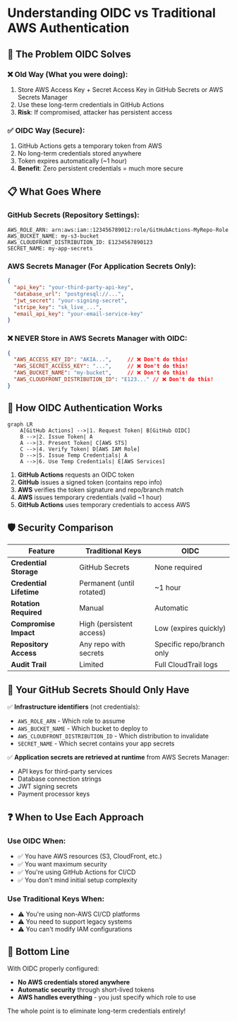 # Understanding OIDC vs Traditional AWS Authentication

## 🔐 **The Problem OIDC Solves**

### ❌ **Old Way (What you were doing):**
1. Store AWS Access Key + Secret Access Key in GitHub Secrets or AWS Secrets Manager
2. Use these long-term credentials in GitHub Actions
3. **Risk**: If compromised, attacker has persistent access

### ✅ **OIDC Way (Secure):**
1. GitHub Actions gets a temporary token from AWS
2. No long-term credentials stored anywhere
3. Token expires automatically (~1 hour)
4. **Benefit**: Zero persistent credentials = much more secure

## 📋 **What Goes Where**

### **GitHub Secrets** (Repository Settings):
```
AWS_ROLE_ARN: arn:aws:iam::123456789012:role/GitHubActions-MyRepo-Role
AWS_BUCKET_NAME: my-s3-bucket
AWS_CLOUDFRONT_DISTRIBUTION_ID: E1234567890123
SECRET_NAME: my-app-secrets
```

### **AWS Secrets Manager** (For Application Secrets Only):
```json
{
  "api_key": "your-third-party-api-key",
  "database_url": "postgresql://...",
  "jwt_secret": "your-signing-secret",
  "stripe_key": "sk_live_...",
  "email_api_key": "your-email-service-key"
}
```

### **❌ NEVER Store in AWS Secrets Manager with OIDC:**
```json
{
  "AWS_ACCESS_KEY_ID": "AKIA...",     // ❌ Don't do this!
  "AWS_SECRET_ACCESS_KEY": "...",     // ❌ Don't do this!
  "AWS_BUCKET_NAME": "my-bucket",     // ❌ Don't do this!
  "AWS_CLOUDFRONT_DISTRIBUTION_ID": "E123..." // ❌ Don't do this!
}
```

## 🔄 **How OIDC Authentication Works**

```mermaid
graph LR
    A[GitHub Actions] -->|1. Request Token| B[GitHub OIDC]
    B -->|2. Issue Token| A
    A -->|3. Present Token| C[AWS STS]
    C -->|4. Verify Token| D[AWS IAM Role]
    D -->|5. Issue Temp Credentials| A
    A -->|6. Use Temp Credentials| E[AWS Services]
```

1. **GitHub Actions** requests an OIDC token
2. **GitHub** issues a signed token (contains repo info)
3. **AWS** verifies the token signature and repo/branch match
4. **AWS** issues temporary credentials (valid ~1 hour)
5. **GitHub Actions** uses temporary credentials to access AWS

## 🛡️ **Security Comparison**

| Feature | Traditional Keys | OIDC |
|---------|------------------|------|
| **Credential Storage** | GitHub Secrets | None required |
| **Credential Lifetime** | Permanent (until rotated) | ~1 hour |
| **Rotation Required** | Manual | Automatic |
| **Compromise Impact** | High (persistent access) | Low (expires quickly) |
| **Repository Access** | Any repo with secrets | Specific repo/branch only |
| **Audit Trail** | Limited | Full CloudTrail logs |

## 📝 **Your GitHub Secrets Should Only Have**

✅ **Infrastructure identifiers** (not credentials):
- `AWS_ROLE_ARN` - Which role to assume
- `AWS_BUCKET_NAME` - Which bucket to deploy to  
- `AWS_CLOUDFRONT_DISTRIBUTION_ID` - Which distribution to invalidate
- `SECRET_NAME` - Which secret contains your app secrets

✅ **Application secrets are retrieved at runtime** from AWS Secrets Manager:
- API keys for third-party services
- Database connection strings
- JWT signing secrets
- Payment processor keys

## ❓ **When to Use Each Approach**

### **Use OIDC When:**
- ✅ You have AWS resources (S3, CloudFront, etc.)
- ✅ You want maximum security
- ✅ You're using GitHub Actions for CI/CD
- ✅ You don't mind initial setup complexity

### **Use Traditional Keys When:**
- ⚠️ You're using non-AWS CI/CD platforms
- ⚠️ You need to support legacy systems
- ⚠️ You can't modify IAM configurations

## 🎯 **Bottom Line**

With OIDC properly configured:
- **No AWS credentials stored anywhere**
- **Automatic security** through short-lived tokens
- **AWS handles everything** - you just specify which role to use

The whole point is to eliminate long-term credentials entirely! 